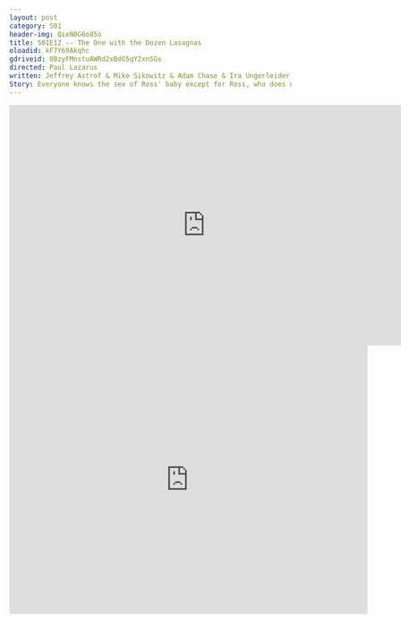 ```yaml
---
layout: post 
category: S01 
header-img: QieN0G6o85o 
title: S01E12 -- The One with the Dozen Lasagnas 
oloadid: kF7Y69Akqhc 
gdriveid: 0BzyFMnstuAWRd2xBdG5qY2xnSGs
directed: Paul Lazarus
written: Jeffrey Astrof & Mike Sikowitz & Adam Chase & Ira Ungerleider
Story: Everyone knows the sex of Ross' baby except for Ross, who does not want to find out until it's born. Rachel's relationship with Paolo hits a snag when he makes a pass at Phoebe. Monica makes a dozen lasagnas for her aunt, only to discover that her aunt does not eat meat. 
--- 
```

<!--more--> 
<iframe src='https://openload.co/embed/kF7Y69Akqhc/' width='700' height='430' frameborder='0' scrolling='no' allowfullscreen='allowfullscreen'></iframe> 
<iframe src='https://drive.google.com/file/d/0BzyFMnstuAWRd2xBdG5qY2xnSGs/preview' width='640' height='480' frameborder='0' scrolling='no' allowfullscreen='allowfullscreen'></iframe> 